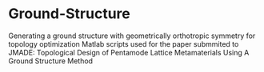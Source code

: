 # Ground-Structure
Generating a ground structure with geometrically orthotropic symmetry for topology optimization
Matlab scripts used for the paper submmited to JMADE: Topological Design of Pentamode Lattice Metamaterials Using A Ground Structure Method
